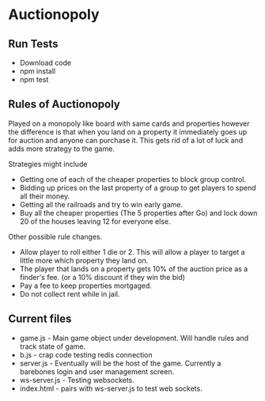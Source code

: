 # Auctionopoly

## Run Tests
- Download code
- npm install
- npm test

## Rules of Auctionopoly
Played on a monopoly like board with same cards and properties however the difference is that when you land on a property it immediately goes up for auction and anyone can purchase it.  This gets rid of a lot of luck and adds more strategy to the game.

Strategies might include
- Getting one of each of the cheaper properties to block group control.
- Bidding up prices on the last property of a group to get players to spend all their money.
- Getting all the railroads and try to win early game.
- Buy all the cheaper properties (The 5 properties after Go) and lock down 20 of the houses leaving 12 for everyone else.

Other possible rule changes.
- Allow player to roll either 1 die or 2.  This will allow a player to target a little more which property they land on.
- The player that lands on a property gets 10% of the auction price as a finder's fee. (or a 10% discount if they win the bid)
- Pay a fee to keep properties mortgaged.
- Do not collect rent while in jail.

## Current files
- game.js - Main game object under development.  Will handle rules and track state of game.
- b.js - crap code testing redis connection
- server.js - Eventually will be the host of the game.  Currently a barebones login and user management screen.
- ws-server.js - Testing websockets.
- index.html - pairs with ws-server.js to test web sockets.
